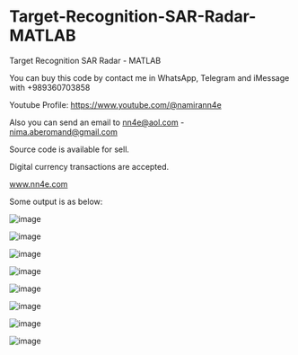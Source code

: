 # Target-Recognition-SAR-Radar-MATLAB
Target Recognition SAR Radar - MATLAB

You can buy this code by contact me in WhatsApp, Telegram and iMessage with +989360703858

Youtube Profile: https://www.youtube.com/@namirann4e

Also you can send an email to nn4e@aol.com - nima.aberomand@gmail.com

Source code is available for sell.

Digital currency transactions are accepted.

www.nn4e.com

Some output is as below:

![image](https://github.com/user-attachments/assets/cf57852f-c478-42c7-bb8a-56228bee00d1)

![image](https://github.com/user-attachments/assets/17e51a93-6d42-4c0b-8d61-1878e2ad338d)

![image](https://github.com/user-attachments/assets/6acca825-cf9d-448c-8380-f75e071690d8)

![image](https://github.com/user-attachments/assets/8c064c85-8ed5-4c0b-9a5f-81509d4ab420)

![image](https://github.com/user-attachments/assets/6b0ca3df-830d-49b1-a6af-9c938ba72357)

![image](https://github.com/user-attachments/assets/2cc254b1-9b83-4173-9f84-9a9f9fce8ed9)

![image](https://github.com/user-attachments/assets/1deb699f-fb78-4794-a7db-437142b725ba)

![image](https://github.com/user-attachments/assets/b97a4326-673f-445a-8644-cf7c5ff8c9f1)
